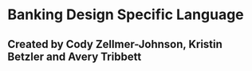 # Banking Design Specific Language
## Created by Cody Zellmer-Johnson, Kristin Betzler and Avery Tribbett

